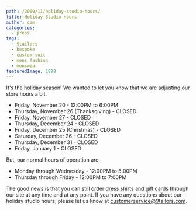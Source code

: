 ```yaml
---
path: /2009/11/holiday-studio-hours/
title: Holiday Studio Hours
author: sam
categories: 
  - press
tags: 
  - 9tailors
  - bespoke
  - custom suit
  - mens fashion
  - menswear
featuredImage: 1898
---
```

It's the holiday season! We wanted to let you know that we are adjusting our store hours a bit.

*   Friday, November 20 - 12:00PM to 6:00PM
*   Thursday, November 26 (Thanksgiving) - CLOSED
*   Friday, November 27 - CLOSED
*   Thursday, December 24 - CLOSED
*   Friday, December 25 (Christmas) - CLOSED
*   Saturday, December 26 - CLOSED
*   Thursday, December 31 - CLOSED
*   Friday, January 1 - CLOSED

But, our normal hours of operation are:

*   Monday through Wednesday - 12:00PM to 5:00PM
*   Thursday through Friday - 12:00PM to 7:00PM

The good news is that you can still order [dress shirts](http://beta.9tailors.com/design/) and [gift cards](http://beta.9tailors.com/customer_service/gift_order_form.php) through our site at any time and at any point. If you have any questions about our holiday studio hours, please let us know at [customerservice@9tailors.com](mailto:customerservice@9tailors.com).
